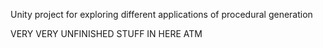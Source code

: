Unity project for exploring different applications of procedural generation

VERY VERY UNFINISHED STUFF IN HERE ATM
